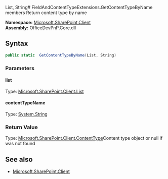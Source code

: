 List, String# FieldAndContentTypeExtensions.GetContentTypeByName members
Return content type by name  

**Namespace:** [Microsoft.SharePoint.Client](Microsoft.SharePoint.Client.md)  
**Assembly:** OfficeDevPnP.Core.dll  
## Syntax
```C#
public static  GetContentTypeByName(List, String)
```
### Parameters
#### list
Type: [Microsoft.SharePoint.Client.List](Microsoft.SharePoint.Client.List.md) 
#### 
#### contentTypeName
Type: [System.String](System.String.md) 
#### 
### Return Value
Type: [Microsoft.SharePoint.Client.ContentType](Microsoft.SharePoint.Client.ContentType.md)Content type object or null if was not found
## See also
- [Microsoft.SharePoint.Client](Microsoft.SharePoint.Client.md)
